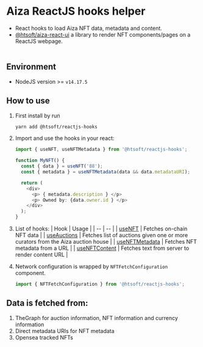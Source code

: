 # Aiza ReactJS hooks helper

- React hooks to load Aiza NFT data, metadata and content.
- [@htsoft/aiza-react-ui](https://github.com/jack-ht/aiza-react-ui) a library to render NFT components/pages on a ReactJS webpage.  
  <br/>

## Environment

- NodeJS version >= `v14.17.5`

## How to use

1.  First install by run

    ```bash
    yarn add @htsoft/reactjs-hooks
    ```

1.  Import and use the hooks in your react:

    ```ts
    import { useNFT, useNFTMetadata } from '@htsoft/reactjs-hooks';

    function MyNFT() {
      const { data } = useNFT('88');
      const { metadata } = useNFTMetadata(data && data.metadataURI);

      return (
        <div>
          <p> { metadata.description } </p>
          <p> Owned by: {data.owner.id } </p>
        </div>
      );
    }
    ```

1.  List of hooks:
    | Hook | Usage |
    | -- | -- |
    | [useNFT](docs/useNFT.md) | Fetches on-chain NFT data |
    | [useAuctions](docs/useAuctions.md) | Fetches list of auctions given one or more curators from the Aiza auction house |
    | [useNFTMetadata](docs/useNFTMetadata.md) | Fetches NFT metadata from a URL |
    | [useNFTContent](docs/useNFTContent.md) | Fetches text from server to render content URL |

1.  Network configuration is wrapped by `NFTFetchConfiguration` component.

      ```ts
      import { NFTFetchConfiguration } from '@htsoft/reactjs-hooks';
      ```

## Data is fetched from:

1. TheGraph for auction information, NFT information and currency information
1. Direct metadata URIs for NFT metadata
1. Opensea tracked NFTs
   <br/>
